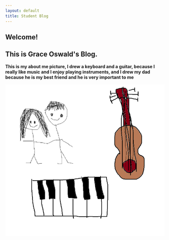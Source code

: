 ```yaml
---
layout: default
title: Student Blog
---
```




## Welcome!
## This is Grace Oswald's Blog.



**This is my about me picture, I drew a keyboard and a guitar, because I really like music and I enjoy playing instruments, and I drew my dad because he is my best friend and he is very important to me**

![picture](pictureforcsp.png)